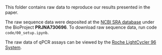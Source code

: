 This folder contains raw data to reproduce our results presented in the paper. 

The raw sequence data were deposited at the [NCBI SRA database](https://www.ncbi.nlm.nih.gov/bioproject/) under the BioProject **PRJNA730696**. To download raw sequence data, run code `code/00_setup.ipynb`. 

The raw data of qPCR assays can be viewed by the [Roche LightCycler 96 System](https://lifescience.roche.com/en_no/brands/realtime-pcr-overview.html#software).

